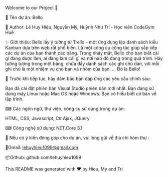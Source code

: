 Welcome to our Project 👋 

🚀 Tên dự án: Bello

👤 Author: Lê Huy Hiệu, Nguyễn Mỹ, Huỳnh Như Trí - Học viên CodeGym Huế

✨ Giới thiệu: Bello lấy ý tưởng từ Trello - một ứng dụng lập danh sách kiểu Kanban dựa trên web rất phổ biến.  Là một công cụ cộng tác giúp sắp xếp các dự án của bạn thành các bảng. Trong nháy mắt, Bello cho bạn biết cái gì đang được làm, ai đang làm cái gì và nơi nào đó đang trong quá trình. Hãy tưởng tượng trong một bảng, chứa đầy danh sách các ghi chú dán, với mỗi ghi chú là một nhiệm vụ cho bạn và nhóm của bạn. ... Đó là Bello!

🤝 Trước khi tiếp tục, hãy đảm bảo bạn đáp ứng các yêu cầu chính sau:

Bạn đã cài đặt phiên bản Visual Studio phiên bản mới nhất.
Bạn đang sử dụng máy Linux hoặc Mac OS hoặc Windows.
Bạn có hiểu biết cơ bản về lập trình.


⌨ Các ngôn ngữ, thư viện, công cụ sử dụng trong dự án:

HTML, CSS, Javascript, C#
Ajax, JQuery.

⌨ Công nghệ sử dụng: NET.Core 3.1


👨 Nếu có ý kiến đóng góp cho dự án, vui lòng gửi về địa chỉ hòm thư :

📮Gmail: lehuyhieu1099@gmail.com

📦Github: github.com/lehuyhieu1099

This README was generated with ❤️ by Hieu, My and Tri
